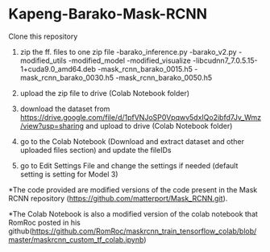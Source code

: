 # Kapeng-Barako-Mask-RCNN

Clone this repository

1. zip the ff. files to one zip file
	-barako_inference.py
	-barako_v2.py
	-modified_utils
	-modified_model
	-modified_visualize
	-libcudnn7_7.0.5.15-1+cuda9.0_amd64.deb
	-mask_rcnn_barako_0015.h5
	-mask_rcnn_barako_0030.h5
	-mask_rcnn_barako_0050.h5
  
2. upload the zip file to drive (Colab Notebook folder)

3. download the dataset from https://drive.google.com/file/d/1pfVNJoSP0Vpqwv5dxIQo2ibfd7Jv_Wmz/view?usp=sharing and upload to drive (Colab Notebook folder)

4. go to the Colab Notebook (Download and extract dataset and other uploaded files section) and update the fileIDs

5. go to Edit Settings File and change the settings if needed (default setting is setting for Model 3)

*The code provided are modified versions of the code present in the Mask RCNN repository (https://github.com/matterport/Mask_RCNN.git).

*The Colab Notebook is also a modified version of the colab notebook that RomRoc posted in his github(https://github.com/RomRoc/maskrcnn_train_tensorflow_colab/blob/master/maskrcnn_custom_tf_colab.ipynb)
